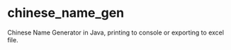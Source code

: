 chinese_name_gen
================

Chinese Name Generator in Java, printing to console or exporting to excel file.

